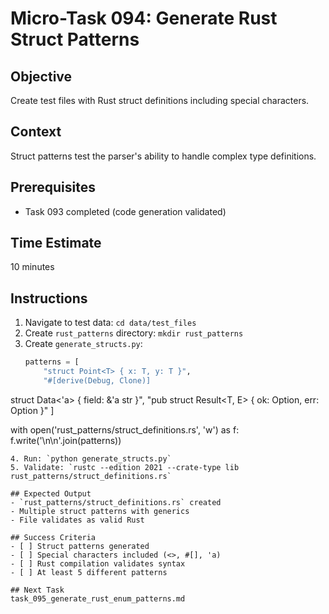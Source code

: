 # Micro-Task 094: Generate Rust Struct Patterns

## Objective
Create test files with Rust struct definitions including special characters.

## Context
Struct patterns test the parser's ability to handle complex type definitions.

## Prerequisites
- Task 093 completed (code generation validated)

## Time Estimate
10 minutes

## Instructions
1. Navigate to test data: `cd data/test_files`
2. Create `rust_patterns` directory: `mkdir rust_patterns`
3. Create `generate_structs.py`:
   ```python
   patterns = [
       "struct Point<T> { x: T, y: T }",
       "#[derive(Debug, Clone)]
struct Data<'a> { field: &'a str }",
       "pub struct Result<T, E> { ok: Option<T>, err: Option<E> }"
   ]
   
   with open('rust_patterns/struct_definitions.rs', 'w') as f:
       f.write('\n\n'.join(patterns))
   ```
4. Run: `python generate_structs.py`
5. Validate: `rustc --edition 2021 --crate-type lib rust_patterns/struct_definitions.rs`

## Expected Output
- `rust_patterns/struct_definitions.rs` created
- Multiple struct patterns with generics
- File validates as valid Rust

## Success Criteria
- [ ] Struct patterns generated
- [ ] Special characters included (<>, #[], 'a)
- [ ] Rust compilation validates syntax
- [ ] At least 5 different patterns

## Next Task
task_095_generate_rust_enum_patterns.md